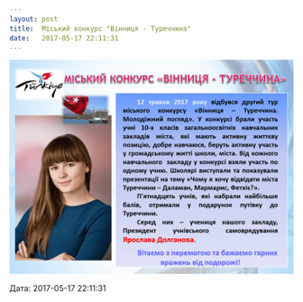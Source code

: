 ```yaml
---
layout: post
title:  Міський конкурс "Вінниця - Туреччина"
date:   2017-05-17 22:11:31
---
```

![](/assets/tiger-1495048274.png)

  
Дата: 2017-05-17 22:11:31